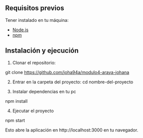 ## Requisitos previos

Tener instalado en tu máquina:

- [Node.js](https://nodejs.org/)
- [npm](https://www.npmjs.com/)

## Instalación y ejecución
1. Clonar el repositorio:

git clone https://github.com/joha94a/modulo4-araya-johana


2. Entrar en la carpeta del proyecto:
cd nombre-del-proyecto


3. Instalar dependencias en tu pc

npm install


4. Ejecutar el proyecto

npm start

Esto abre la aplicación en http://localhost:3000 en tu navegador.